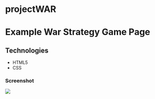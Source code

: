 # projectWAR

<h1>Example War Strategy Game Page</h1>
<p></p>
<h2>Technologies</h2>
<ul>
    <li>HTML5</li>
    <li>CSS</li>
</ul>
<h3>Screenshot</h3>

![](screenRecording.gif)

